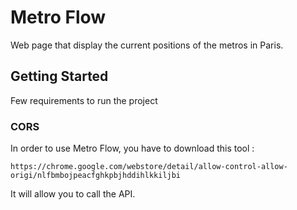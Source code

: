 # Metro Flow

Web page that display the current positions of the metros in Paris.

## Getting Started

Few requirements to run the project

### CORS

In order to use Metro Flow, you have to download this tool :
```
https://chrome.google.com/webstore/detail/allow-control-allow-origi/nlfbmbojpeacfghkpbjhddihlkkiljbi
```
It will allow you to call the API.
